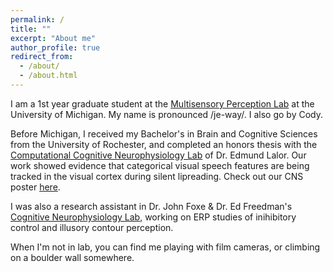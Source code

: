 ```yaml
---
permalink: /
title: ""
excerpt: "About me"
author_profile: true
redirect_from: 
  - /about/
  - /about.html
---
```



I am a 1st year graduate student at the [Multisensory Perception Lab](https://sites.lsa.umich.edu/brang-lab/) at the University of Michigan. My name is pronounced /je-way/. I also go by Cody.

Before Michigan, I received my Bachelor's in Brain and Cognitive Sciences from the University of Rochester, and completed an honors thesis with the [Computational Cognitive Neurophysiology Lab](https://www.urmc.rochester.edu/labs/lalor.aspx) of Dr. Edmund Lalor. Our work showed evidence that categorical visual speech features are being tracked in the visual cortex during silent lipreading. Check out our CNS poster [here](/files/CNS2020_Final.pdf).

I was also a research assistant in Dr. John Foxe & Dr. Ed Freedman's [Cognitive Neurophysiology Lab](https://www.urmc.rochester.edu/labs/cognitive-neurophysiology.aspx), working on ERP studies of inihibitory control and illusory contour perception.

When I'm not in lab, you can find me playing with film cameras, or climbing on a boulder wall somewhere.
